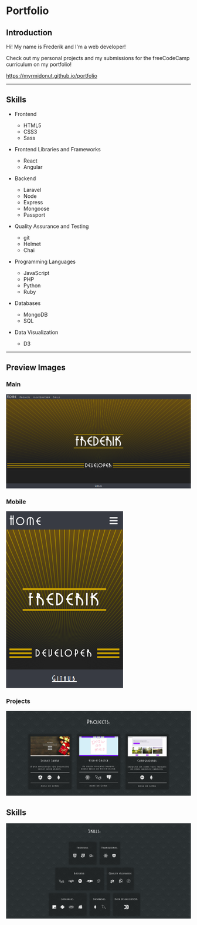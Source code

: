# Portfolio

## Introduction

Hi! My name is Frederik and I'm a web developer!

Check out my personal projects and my submissions for the freeCodeCamp curriculum on my portfolio!

https://myrmidonut.github.io/portfolio

***

## Skills
* Frontend
   * HTML5
   * CSS3
   * Sass

* Frontend Libraries and Frameworks
   * React
   * Angular

* Backend
   * Laravel
   * Node
   * Express
   * Mongoose
   * Passport

* Quality Assurance and Testing
   * git
   * Helmet
   * Chai

* Programming Languages
   * JavaScript
   * PHP
   * Python
   * Ruby

* Databases
   * MongoDB
   * SQL

* Data Visualization
   * D3

***

## Preview Images
### Main
![Main](readme_images/main.png)

### Mobile
![Mobile](readme_images/mobile.png)

### Projects
![Projects](readme_images/projects.png)

## Skills
![Skills](readme_images/skills.png)